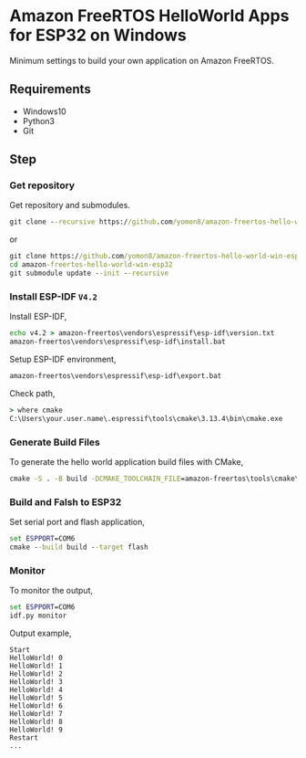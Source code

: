 # Amazon FreeRTOS HelloWorld Apps for ESP32 on Windows

Minimum settings to build your own application on Amazon FreeRTOS.

## Requirements

- Windows10
- Python3
- Git

## Step
### Get repository
Get repository and submodules.

```cmd
git clone --recursive https://github.com/yomon8/amazon-freertos-hello-world-win-esp32.git
```

or

```cmd
git clone https://github.com/yomon8/amazon-freertos-hello-world-win-esp32.git
cd amazon-freertos-hello-world-win-esp32
git submodule update --init --recursive
```

### Install ESP-IDF `V4.2`

Install ESP-IDF,

```cmd
echo v4.2 > amazon-freertos\vendors\espressif\esp-idf\version.txt
amazon-freertos\vendors\espressif\esp-idf\install.bat
```

Setup ESP-IDF environment,

```cmd
amazon-freertos\vendors\espressif\esp-idf\export.bat
```

Check path,

```cmd
> where cmake
C:\Users\your.user.name\.espressif\tools\cmake\3.13.4\bin\cmake.exe
```


### Generate Build Files
To generate the hello world application build files with CMake,

```cmd
cmake -S . -B build -DCMAKE_TOOLCHAIN_FILE=amazon-freertos\tools\cmake\toolchains\xtensa-esp32.cmake -GNinja
```

### Build and Falsh to ESP32
Set serial port and flash application,
```cmd
set ESPPORT=COM6
cmake --build build --target flash
```

### Monitor
To monitor the output,

```cmd
set ESPPORT=COM6
idf.py monitor
```

Output example,

```
Start
HelloWorld! 0
HelloWorld! 1
HelloWorld! 2
HelloWorld! 3
HelloWorld! 4
HelloWorld! 5
HelloWorld! 6
HelloWorld! 7
HelloWorld! 8
HelloWorld! 9
Restart
...
```
